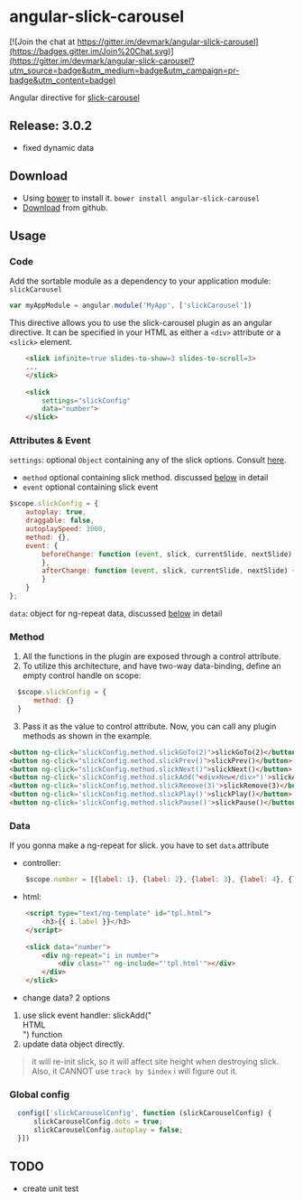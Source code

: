 angular-slick-carousel
======================

[![Join the chat at https://gitter.im/devmark/angular-slick-carousel](https://badges.gitter.im/Join%20Chat.svg)](https://gitter.im/devmark/angular-slick-carousel?utm_source=badge&utm_medium=badge&utm_campaign=pr-badge&utm_content=badge)

Angular directive for [slick-carousel](http://kenwheeler.github.io/slick/)

Release: 3.0.2
------------
- fixed dynamic data


Download
-----
- Using [bower](http://bower.io/) to install it. `bower install angular-slick-carousel`
- [Download](https://github.com/devmark/angular-slick-carousel/archive/master.zip) from github.

Usage
-----

### Code
Add the sortable module as a dependency to your application module: `slickCarousel`

```js
var myAppModule = angular.module('MyApp', ['slickCarousel'])
```

This directive allows you to use the slick-carousel plugin as
an angular directive. It can be specified in your HTML
as either a `<div>` attribute or a `<slick>` element.

```html
    <slick infinite=true slides-to-show=3 slides-to-scroll=3>
    ...
    </slick>
    
    <slick 
        settings="slickConfig"
        data="number">
    </slick>
```

### Attributes & Event ###
`settings`: optional `Object` containing any of the slick options. Consult [here](http://kenwheeler.github.io/slick/#settings).
 - `method` optional containing slick method. discussed [below](#method) in detail
 - `event` optional containing slick event

```javascript
$scope.slickConfig = {
    autoplay: true,
    draggable: false,  
    autoplaySpeed: 3000,
    method: {},
    event: {
        beforeChange: function (event, slick, currentSlide, nextSlide) {
        },
        afterChange: function (event, slick, currentSlide, nextSlide) {
        }
    }
};
```
`data`: object for ng-repeat data, discussed [below](#data) in detail

### Method ###
1. All the functions in the plugin are exposed through a control
attribute.
2. To utilize this architecture, and have two-way data-binding,
define an empty control handle on scope:
  ```js
    $scope.slickConfig = {
        method: {}
    }
```
3. Pass it as the value to control attribute. Now, you can call any plugin methods
as shown in the example.

  ```html
  <button ng-click="slickConfig.method.slickGoTo(2)">slickGoTo(2)</button>
  <button ng-click="slickConfig.method.slickPrev()">slickPrev()</button>
  <button ng-click="slickConfig.method.slickNext()">slickNext()</button>
  <button ng-click='slickConfig.method.slickAdd("<div>New</div>")'>slickAdd()</button>
  <button ng-click='slickConfig.method.slickRemove(3)'>slickRemove(3)</button>
  <button ng-click='slickConfig.method.slickPlay()'>slickPlay()</button>
  <button ng-click='slickConfig.method.slickPause()'>slickPause()</button>
  ```
### Data ###

If you gonna make a ng-repeat for slick. 
you have to set `data` attribute

- controller:
```js
    $scope.number = [{label: 1}, {label: 2}, {label: 3}, {label: 4}, {label: 5}, {label: 6}, {label: 7}, {label: 8}];
```
- html:
```html
    <script type="text/ng-template" id="tpl.html">
        <h3>{{ i.label }}</h3>
    </script>
    
    <slick data="number">
        <div ng-repeat="i in number">
            <div class="" ng-include="'tpl.html'"></div>
        </div>
    </slick>
```
- change data? 2 options
 1. use slick event handler: slickAdd("<div>HTML</div>") function
 2. update data object directly.
> it will re-init slick, so it will affect site height when destroying slick. 
> Also, it CANNOT use `track by $index`
> i will figure out it.


### Global config ###
  ```js
    config(['slickCarouselConfig', function (slickCarouselConfig) {
        slickCarouselConfig.dots = true;
        slickCarouselConfig.autoplay = false;
    }])
  ```
TODO
-----
- create unit test

